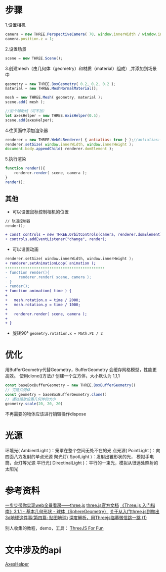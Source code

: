 # 步骤
1.设置相机
```js
camera = new THREE.PerspectiveCamera( 70, window.innerWidth / window.innerHeight, 0.01, 10 );
camera.position.z = 1;
```
2.设置场景
```js
scene = new THREE.Scene();
```
3.创建mesh（由几何体（geometry）和材质（material）组成）,并添加到场景中
```js
geometry = new THREE.BoxGeometry( 0.2, 0.2, 0.2 );
material = new THREE.MeshNormalMaterial();

mesh = new THREE.Mesh( geometry, material );
scene.add( mesh );

//加个辅助线（可不加）
let axesHelper = new THREE.AxisHelper(0.5);
scene.add(axesHelper);
```
4.往页面中添加渲染器
```js
renderer = new THREE.WebGLRenderer( { antialias: true } );//antialias:平滑，抗锯齿
renderer.setSize( window.innerWidth, window.innerHeight );
document.body.appendChild( renderer.domElement );
```
5.执行渲染
```js
function render(){
    renderer.render( scene, camera );
}
render();
```

## 其他
- 可以设置鼠标控制相机的位置
```diff
// 轨道控制器
render();

+ const controls = new THREE.OrbitControls(camera, renderer.domElement);
+ controls.addEventListener("change", render);
```

- 可以设置动画
```diff
renderer.setSize( window.innerWidth, window.innerHeight );
+ renderer.setAnimationLoop( animation );
---------------------------------------------
- function render(){
-     renderer.render( scene, camera );
- }
- render();
+ function animation( time ) {
+ 
+ 	mesh.rotation.x = time / 2000;
+ 	mesh.rotation.y = time / 1000;
+ 
+ 	renderer.render( scene, camera );
+ 
+ }
```
- 旋转90°
`geometry.rotation.x = Math.PI / 2`

# 优化
用BufferGeometry代替Geometry，BufferGeometry 会缓存网格模型，性能更高效。
使用clone()方法// 创建一个立方体，大小默认为 1,1,1
```js
const baseBoxBufferGeometry = new THREE.BoxBufferGeometry()
// 克隆几何体
const geometry = baseBoxBufferGeometry.clone()
// 通过缩放设置几何体的大小
geometry.scale(20, 20, 20)
```
不再需要的物体应该进行销毁操作dispose

# 光源
环境光( AmbientLight )：笼罩在整个空间无处不在的光
点光源( PointLight )：向四面八方发射的单点光源
聚光灯( SpotLight )：发射出锥形状的光， 模拟手电筒，台灯等光源
平行光( DirectinalLight )：平行的一束光，模拟从很远处照射的太阳光

# 参考资料
[一步步带你实现web全景看房——three.js](https://juejin.cn/post/6844903918409875469)
[three.js官方文档](https://threejs.org/docs/)
[《Three.js 入门指南》3.1.1 - 基本几何形状 - 球体（SphereGeometry）](https://www.cnblogs.com/jaycethanks/p/12032947.html)
[关于从入门three.js到做出3d地球这件事(第四篇: 贴图地球)](https://www.it610.com/article/1381281198894030848.htm)
[深度解析，用Threejs临摹微信跳一跳 (1)](https://juejin.cn/post/6844903966573068302)

别人收集的教程，demo，工具：
[ThreeJS For Fun](https://github.com/chenjsh36/ThreeJSForFun/)

# 文中涉及的api
[AxesHelper](http://www.yanhuangxueyuan.com/doc/Three.js/AxesHelper.html)